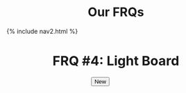 <br>
<br>
<h1 style ="text-align: center">Our FRQs</h1>

<div id="title">
{% include nav2.html %}
</div>

<h1 style="text-align: center; font-size: 30px">
      FRQ
      <span style="font-weight: bold">#4: Light Board</span>
    </h1>

<style>
  .button-container-div {
      text-align: center;
      height: 10vh;
      width: 45vw;
  }
</style>

<div class="button-container-div">
  <button class="button" id="refresh-button">New</button>
 </div>

<div id="table-container"></div>

<script>

const API_URL = 'https://f1.aadit.dev/api/lightboard/?numRows=5&numCols=5&percentLightsOff=0.0';

const tableContainer = document.getElementById("table-container");

// Refresh button to refresh table
const refreshButton = document.getElementById('refresh-button');

// Refresh table 
function refreshTable() {
  fetch(API_URL)
    .then(response => response.json())
    .then(data => {

        // Remove the existing table
        while (tableContainer.firstChild) {
        tableContainer.removeChild(tableContainer.firstChild);
        }

        // Styling for table
        const table = document.createElement('table');
        table.style.width = '50%';
        table.style.margin = '0 auto';

        // Set row value based on object's row value, create row if new
        let currentRow;
        for (const { row, column, light } of data) {
        if (row !== currentRow) {
            currentRow = row;
            const tr = document.createElement('tr');
            table.appendChild(tr);
        }

        // Create box element with background color based on rgb value
        const td = document.createElement('td');
        td.style.backgroundColor = `rgb(${light.red}, ${light.green}, ${light.blue})`;

        // Set text color based on brightness
        const brightness = (light.red * 299 + light.green * 587 + light.blue * 114) / 1000;
        if (brightness < 128) {
          td.style.color = 'white';
        } else {
          td.style.color = 'black';
        }

        // Styling for the text inside the box, append to table
        td.innerText = `#${light.red.toString(16).padStart(2, '0')}${light.green.toString(16).padStart(2, '0')}${light.blue.toString(16).padStart(2, '0')}`;
        td.style.textAlign = 'center';
        td.style.verticalAlign = 'middle';
        td.style.fontFamily = 'monospace';
        table.lastElementChild.appendChild(td);
      }

    // Add the new table to the table container
    tableContainer.appendChild(table);

    });
}

refreshButton.addEventListener('click', refreshTable);

</script>
